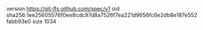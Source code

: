 version https://git-lfs.github.com/spec/v1
oid sha256:1ee25605576f0ee8cdc97d8a7526f7ea221d9656fc6e2db8e187e552fabb93e0
size 1034
